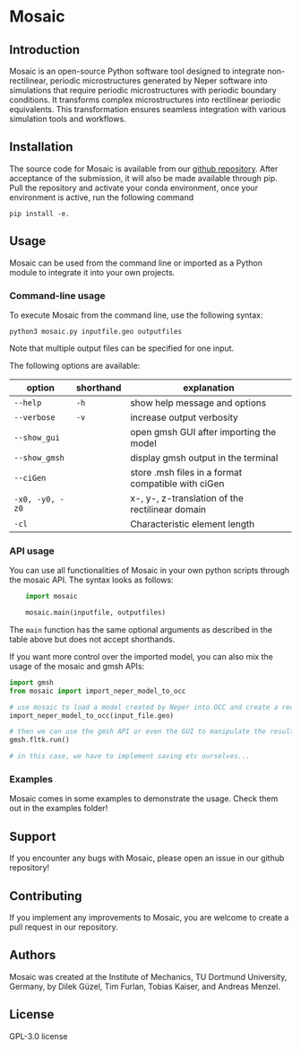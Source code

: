 # Mosaic

## Introduction

Mosaic is an open-source Python software tool designed to integrate non-rectilinear, periodic microstructures generated by Neper software into simulations that require periodic microstructures with periodic boundary conditions. It transforms complex microstructures into rectilinear periodic equivalents. This transformation ensures seamless integration with various simulation tools and workflows.


## Installation

The source code for Mosaic is available from our [github repository](https://www.github.com). After acceptance of the submission, it will also be made available through pip. Pull the repository and activate your conda environment, once your environment is active, run the following command 

    pip install -e.


## Usage

Mosaic can be used from the command line or imported as a Python module to integrate it into your own projects.

### Command-line usage

To execute Mosaic from the command line, use the following syntax:

    python3 mosaic.py inputfile.geo outputfiles

Note that multiple output files can be specified for one input.


The following options are available:

| option                 | shorthand  | explanation                                        |
|------------------------|------------|----------------------------------------------------|
| `--help`               | `-h`       | show help message and options                      |
| `--verbose`            | `-v`       | increase output verbosity                          |
| `--show_gui`           |            | open gmsh GUI after importing the model            |
| `--show_gmsh`          |            | display gmsh output in the terminal                |
| `--ciGen`              |            | store .msh files in a format compatible with ciGen |
| `-x0, -y0, -z0`        |            | x-, y-, z-translation of the rectilinear domain    |
| `-cl`                  |            | Characteristic element length                      |


### API usage

You can use all functionalities of Mosaic in your own python scripts through the mosaic API. The syntax looks as follows:

```python
    import mosaic

    mosaic.main(inputfile, outputfiles)
```

The `main` function has the same optional arguments as described in the table above but does not accept shorthands. 

If you want more control over the imported model, you can also mix the usage of the mosaic and gmsh APIs:

```python
import gmsh
from mosaic import import_neper_model_to_occ

# use mosaic to load a model created by Neper into OCC and create a rectilinear version
import_neper_model_to_occ(input_file.geo)

# then we can use the gmsh API or even the GUI to manipulate the result
gmsh.fltk.run()

# in this case, we have to implement saving etc ourselves...

```

### Examples

Mosaic comes in some examples to demonstrate the usage. Check them out in the examples folder!


## Support

If you encounter any bugs with Mosaic, please open an issue in our github repository!


## Contributing

If you implement any improvements to Mosaic, you are welcome to create a pull request in our repository.

## Authors

Mosaic was created at the Institute of Mechanics, TU Dortmund University, Germany, by Dilek Güzel, Tim Furlan, Tobias Kaiser, and Andreas Menzel.

## License

GPL-3.0 license

